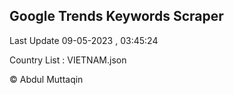 

## Google Trends Keywords Scraper 
 
Last Update 09-05-2023 , 03:45:24

Country List :
VIETNAM.json



© Abdul Muttaqin 
